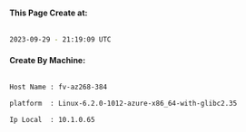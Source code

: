 
   
#### This Page Create at:

```bash

2023-09-29 - 21:19:09 UTC

```

#### Create By Machine:

```bash

Host Name : fv-az268-384

platform  : Linux-6.2.0-1012-azure-x86_64-with-glibc2.35

Ip Local  : 10.1.0.65

```

